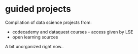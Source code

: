 # guided projects

Compilation of data science projects from:
- codecademy and dataquest courses - access given by LSE
- open learning sources

A bit unorganized right now..

